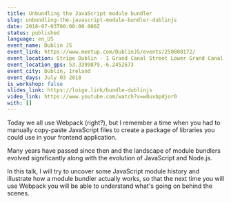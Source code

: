 ```yaml
---
title: Unbundling the JavaScript module bundler
slug: unbundling-the-javascript-module-bundler-dublinjs
date: 2018-07-03T00:00:00.000Z
status: published
language: en_US
event_name: Dublin JS
event_link: https://www.meetup.com/DublinJS/events/250800172/
event_location: Stripe Dublin - 1 Grand Canal Street Lower Grand Canal Dock, Dublin, Ireland
event_location_gps: 53.3399879,-6.2452673
event_city: Dublin, Ireland
event_days: July 03 2018
is_workshop: false
slides_link: https://loige.link/bundle-dublinjs
video_link: https://www.youtube.com/watch?v=w8uxbpdjor0
with: []
---
```


Today we all use Webpack (right?), but I remember a time when you had to manually copy-paste JavaScript files to create a package of libraries you could use in your frontend application.

Many years have passed since then and the landscape of module bundlers evolved significantly along with the evolution of JavaScript and Node.js.

In this talk, I will try to uncover some JavaScript module history and illustrate how a module bundler actually works, so that the next time you will use Webpack you will be able to understand what's going on behind the scenes.
